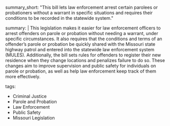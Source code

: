 summary_short: "This bill lets law enforcement arrest certain parolees or probationers without a warrant in specific situations and requires their conditions to be recorded in the statewide system."

summary: |
  This legislation makes it easier for law enforcement officers to arrest offenders on parole or probation without needing a warrant, under specific circumstances. It also requires that the conditions and terms of an offender’s parole or probation be quickly shared with the Missouri state highway patrol and entered into the statewide law enforcement system (MULES). Additionally, the bill sets rules for offenders to register their new residence when they change locations and penalizes failure to do so. These changes aim to improve supervision and public safety for individuals on parole or probation, as well as help law enforcement keep track of them more effectively.

tags:
  - Criminal Justice
  - Parole and Probation
  - Law Enforcement
  - Public Safety
  - Missouri Legislation
